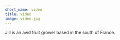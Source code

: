 ```yaml
---
short_name: video
title: Video
image: video.jpg
---
```

Jill is an avid fruit grower based in the south of France.